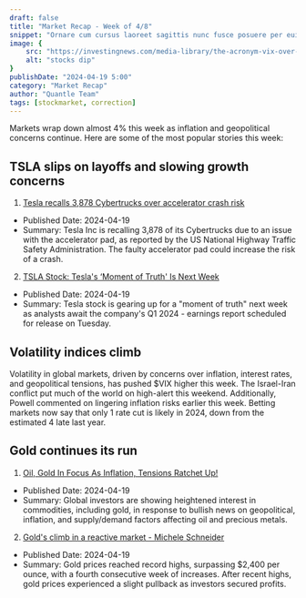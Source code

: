```yaml
---
draft: false
title: "Market Recap - Week of 4/8"
snippet: "Ornare cum cursus laoreet sagittis nunc fusce posuere per euismod dis vehicula a, semper fames lacus maecenas dictumst pulvinar neque enim non potenti. Torquent hac sociosqu eleifend potenti."
image: {
    src: "https://investingnews.com/media-library/the-acronym-vix-over-red-stock-chart.jpg?id=32225747&width=1200&height=800&quality=85&coordinates=854%2C2%2C83%2C-2",
    alt: "stocks dip"
}
publishDate: "2024-04-19 5:00"
category: "Market Recap"
author: "Quantle Team"
tags: [stockmarket, correction]
---
```


Markets wrap down almost 4% this week as inflation and geopolitical concerns continue. Here are some of the most popular stories this week:

## TSLA slips on layoffs and slowing growth concerns
1. [Tesla recalls 3,878 Cybertrucks over accelerator crash risk](https://www.proactiveinvestors.com/companies/news/1045728?SNAPI)
- Published Date: 2024-04-19
- Summary: Tesla Inc is recalling 3,878 of its Cybertrucks due to an issue with the accelerator pad, as reported by the US National Highway Traffic Safety Administration. The faulty accelerator pad could increase the risk of a crash.

2. [TSLA Stock: Tesla's ‘Moment of Truth' Is Next Week](https://investorplace.com/2024/04/tsla-stock-teslas-moment-of-truth-is-next-week/)
- Published Date: 2024-04-19
- Summary: Tesla stock is gearing up for a "moment of truth" next week as analysts await the company's Q1 2024 - earnings report scheduled for release on Tuesday.

## Volatility indices climb

Volatility in global markets, driven by concerns over inflation, interest rates, and geopolitical tensions, has pushed $VIX higher this week. The Israel-Iran conflict put much of the world on high-alert this weekend. Additionally, Powell commented on lingering inflation risks earlier this week. Betting markets now say that only 1 rate cut is likely in 2024, down from the estimated 4 late last year.

## Gold continues its run

1. [Oil, Gold In Focus As Inflation, Tensions Ratchet Up!](https://www.forbes.com/sites/moneyshow/2024/04/19/oil-gold-in-focus-as-inflation-tensions-ratchet-up/)
- Published Date: 2024-04-19
- Summary: Global investors are showing heightened interest in commodities, including gold, in response to bullish news on geopolitical, inflation, and supply/demand factors affecting oil and precious metals.

2. [Gold's climb in a reactive market - Michele Schneider](https://www.kitco.com/news/article/2024-04-19/golds-climb-reactive-market-michele-schneider)
- Published Date: 2024-04-19
- Summary: Gold prices reached record highs, surpassing $2,400 per ounce, with a fourth consecutive week of increases. After recent highs, gold prices experienced a slight pullback as investors secured profits.






